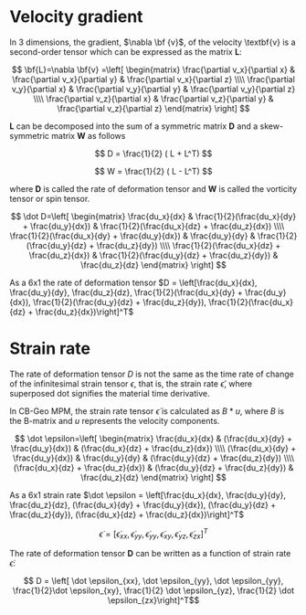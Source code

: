 # Velocity gradient

In 3 dimensions, the gradient, $\nabla \bf {v}$, of the velocity \textbf{v} is a second-order tensor which can be expressed as the matrix **L**:

$$
\bf{L}=\nabla \bf{v} =\left[
\begin{matrix}
\frac{\partial v_x}{\partial x} & \frac{\partial v_x}{\partial y} & \frac{\partial v_x}{\partial z} \\\\
\frac{\partial v_y}{\partial x} & \frac{\partial v_y}{\partial y} & \frac{\partial v_y}{\partial z} \\\\
\frac{\partial v_z}{\partial x} & \frac{\partial v_z}{\partial y} & \frac{\partial v_z}{\partial z}
\end{matrix}
\right]
$$

**L** can be decomposed into the sum of a symmetric matrix **D** and a skew-symmetric matrix **W** as follows

$$ D = \frac{1}{2} ( L + L^T) $$

$$ W = \frac{1}{2} ( L - L^T) $$

where **D** is called the rate of deformation tensor and **W** is called the vorticity tensor or spin tensor.


$$ \dot D=\left[
\begin{matrix}
\frac{du_x}{dx}  & \frac{1}{2}(\frac{du_x}{dy} + \frac{du_y}{dx}) & \frac{1}{2}(\frac{du_x}{dz} + \frac{du_z}{dx}) \\\\
\frac{1}{2}(\frac{du_x}{dy} + \frac{du_y}{dx}) & \frac{du_y}{dy}  & \frac{1}{2}(\frac{du_y}{dz} + \frac{du_z}{dy}) \\\\
\frac{1}{2}(\frac{du_x}{dz} + \frac{du_z}{dx}) & \frac{1}{2}(\frac{du_y}{dz} + \frac{du_z}{dy}) & \frac{du_z}{dz}  
\end{matrix}
\right]
$$

As a 6x1 the rate of deformation tensor $D = \left[\frac{du_x}{dx}, \frac{du_y}{dy}, \frac{du_z}{dz}, \frac{1}{2}(\frac{du_x}{dy} + \frac{du_y}{dx}), \frac{1}{2}(\frac{du_y}{dz} + \frac{du_z}{dy}), \frac{1}{2}(\frac{du_x}{dz} + \frac{du_z}{dx})\right]^T$

# Strain rate

The rate of deformation tensor $D$ is not the same as the time rate of change of the
infinitesimal strain tensor $\epsilon$, that is, the strain rate $\dot \epsilon$̇,
where superposed dot signifies the material time derivative.

In CB-Geo MPM, the strain rate tensor $\dot\epsilon$ is calculated as $B * u$, where $B$ is
the B-matrix and $u$ represents the velocity components.

$$ \dot \epsilon=\left[
\begin{matrix}
\frac{du_x}{dx}  & (\frac{du_x}{dy} + \frac{du_y}{dx}) & (\frac{du_x}{dz} + \frac{du_z}{dx}) \\\\
(\frac{du_x}{dy} + \frac{du_y}{dx}) & \frac{du_y}{dy}  & (\frac{du_y}{dz} + \frac{du_z}{dy}) \\\\
(\frac{du_x}{dz} + \frac{du_z}{dx}) & (\frac{du_y}{dz} + \frac{du_z}{dy}) & \frac{du_z}{dz}  
\end{matrix}
\right]
$$

As a 6x1 strain rate $\dot \epsilon = \left[\frac{du_x}{dx}, \frac{du_y}{dy}, \frac{du_z}{dz}, (\frac{du_x}{dy} + \frac{du_y}{dx}), (\frac{du_y}{dz} + \frac{du_z}{dy}), (\frac{du_x}{dz} + \frac{du_z}{dx})\right]^T$

$$ \dot \epsilon = \left[ \dot \epsilon_{xx}, \dot \epsilon_{yy}, \dot \epsilon_{yy}, \dot \epsilon_{xy}, \dot \epsilon_{yz}, \dot \epsilon_{zx}\right]^T$$

The rate of deformation tensor **D** can be written as a function of strain rate $\dot \epsilon$:

$$ D = \left[ \dot \epsilon_{xx}, \dot \epsilon_{yy}, \dot \epsilon_{yy}, \frac{1}{2}\dot \epsilon_{xy}, \frac{1}{2} \dot \epsilon_{yz}, \frac{1}{2} \dot \epsilon_{zx}\right]^T$$